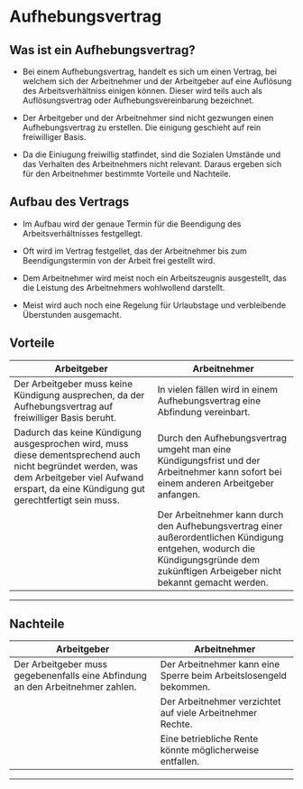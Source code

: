 # Aufhebungsvertrag 

## Was ist ein Aufhebungsvertrag?

+ Bei einem Aufhebungsvertrag, handelt es sich um einen Vertrag, bei welchem sich der Arbeitnehmer und der Arbeitgeber auf eine Auflösung des Arbeitsverhältniss einigen können. Dieser wird teils auch als Auflösungsvertrag oder Aufhebungsvereinbarung bezeichnet.

+ Der Arbeitgeber und der Arbeitnehmer sind nicht gezwungen einen Aufhebungsvertrag zu erstellen. Die einigung geschieht auf rein freiwilliger Basis.

+ Da die Einiugung freiwillig statfindet, sind die Sozialen Umstände und das Verhalten des Arbeitnehmers nicht relevant. Daraus ergeben sich für den Arbeitnehmer bestimmte Vorteile und Nachteile.

## Aufbau des Vertrags

+ Im Aufbau wird der genaue Termin für die Beendigung des Arbeitsverhältnisses festgellegt.

+ Oft wird im Vertrag festgellet, das der Arbeitnehmer bis zum Beendigungstermin  von der Arbeit frei gestellt wird.

+ Dem Arbeitnehmer wird meist noch ein Arbeitszeugnis ausgestellt, das die Leistung des Arbeitnehmers wohlwollend darstellt.

+ Meist wird auch noch eine Regelung für Urlaubstage und verbleibende Überstunden ausgemacht.



## Vorteile 

|Arbeitgeber| Arbeitnehmer|
|     -      |       -      |
|Der Arbeitgeber muss keine Kündigung ausprechen, da der Aufhebungsvertrag auf freiwilliger Basis beruht.| In vielen fällen wird in einem Aufhebungsvertrag eine Abfindung vereinbart.|
|Dadurch das keine Kündigung ausgesprochen wird, muss diese dementsprechend auch nicht begründet werden, was dem Arbeitgeber viel Aufwand erspart, da eine Kündigung gut gerechtfertigt sein muss.| Durch den Aufhebungsvertrag umgeht man eine Kündigungsfrist und der Arbeitnehmer kann sofort bei einem anderen Arbeitgeber anfangen. | 
| | Der Arbeitnehmer kann durch den Aufhebungsvertrag einer außerordentlichen Kündigung entgehen, wodurch die Kündigungsgründe dem zukünftigen Arbeigeber nicht bekannt gemacht werden.|

--- 


## Nachteile

|Arbeitgeber | Arbeitnehmer|
|----|----|
|Der Arbeitgeber muss gegebenenfalls eine Abfindung an den Arbeitnehmer zahlen.| Der Arbeitnehmer kann eine Sperre beim Arbeitslosengeld bekommen.|
|  |  Der Arbeitnehmer verzichtet auf viele Arbeitnehmer Rechte. |
| | Eine betriebliche Rente könnte möglicherweise entfallen.|

---